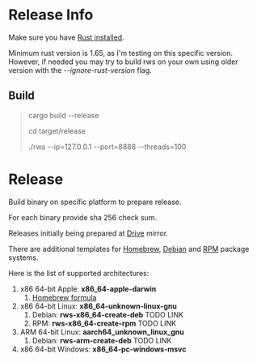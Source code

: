 # Release Info
Make sure you have [Rust installed](https://www.rust-lang.org/tools/install).

Minimum rust version is 1.65, as I'm testing on this specific version. However, if needed you may try to build rws on your own using older version with the _--ignore-rust-version_ flag.


## Build

> cargo build --release
>
> cd target/release
>
> ./rws --ip=127.0.0.1 --port=8888 --threads=100


# Release
Build binary on specific platform to prepare release.

For each binary provide sha 256 check sum.

Releases initially being prepared at
[Drive](https://drive.google.com/drive/folders/13iSR3VxmfFvZgOZ0LddP_EJp7GJ-lQd8?usp=share_link) mirror.

There are additional templates for
[Homebrew](https://brew.sh/),
[Debian](https://www.debian.org/) and
[RPM](https://rpm.org/) package systems.


Here is the list of supported architectures:
1. x86 64-bit Apple: **x86_64-apple-darwin**
    1. [Homebrew formula](https://github.com/bohdaq/homebrew-rust-web-server)
2. x86 64-bit Linux: **x86_64-unknown-linux-gnu**
   1.  Debian: **rws-x86_64-create-deb** TODO LINK
   2.  RPM: **rws-x86_64-create-rpm** TODO LINK
3. ARM 64-bit Linux: **aarch64_unknown_linux_gnu**
   1.  Debian: **rws-arm-create-deb** TODO LINK
4. x86 64-bit Windows: **x86_64-pc-windows-msvc**
